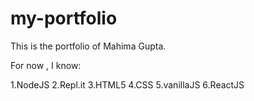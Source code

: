 # my-portfolio

This is  the portfolio of Mahima Gupta.

For now , I know:

1.NodeJS
2.Repl.it
3.HTML5
4.CSS
5.vanillaJS
6.ReactJS
